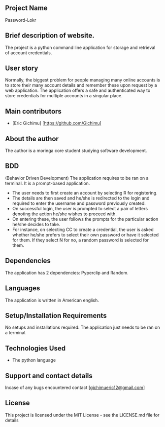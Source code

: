 ## Project Name
 Password-Lokr

## Brief description of website.
The project is a python command line application for storage and retrieval of account credentials.

## User story
Normally, the biggest problem for people managing many online accounts is to store their many account details 
and remember these upon request by a web application. The application offers a safe and authenticated way to
store credentials for multiple accounts in a singular place.

## Main contributors
- [Eric Gichimu] [https://github.com/Gichimu]


## About the author
The author is a moringa core student studying software development.

## BDD
(Behavior Driven Development)
The application requires to be ran on a terminal. It is a prompt-based application.
* The user needs to first create an account by selecting R for registering.
* The details are then saved and he/she is redirected to the login and required to enter the username and password previously created.
* On successful login, the user is prompted to select a pair of letters denoting the action he/she wishes to proceed with.
* On entering these, the user follows the prompts for the particular action he/she decides to take.
* For instance, on selecting CC to create a credential, the user is asked whether he/she prefers to select
  their own password or have it selected for them. If they select N for no, a random password is selected for them.

## Dependencies
The application has 2 dependencies: Pyperclip and Random. 
 
## Languages
The application is written in American english.

## Setup/Installation Requirements
No setups and installations required. The application just needs to be ran on a terminal.

## Technologies Used
* The python language


## Support and contact details
 Incase of any bugs encountered contact [gichimueric12@gmail.com]

 
 ## License
This project is licensed under the MIT License - see the LICENSE.md file for details
